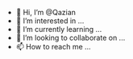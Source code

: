 - 👋 Hi, I’m @Qazian
- 👀 I’m interested in ...
- 🌱 I’m currently learning ...
- 💞️ I’m looking to collaborate on ...
- 📫 How to reach me ...

<!---
Qazian/Qazian is a ✨ special ✨ repository because its `README.md` (this file) appears on your GitHub profile.
You can click the Preview link to take a look at your changes.
--->
